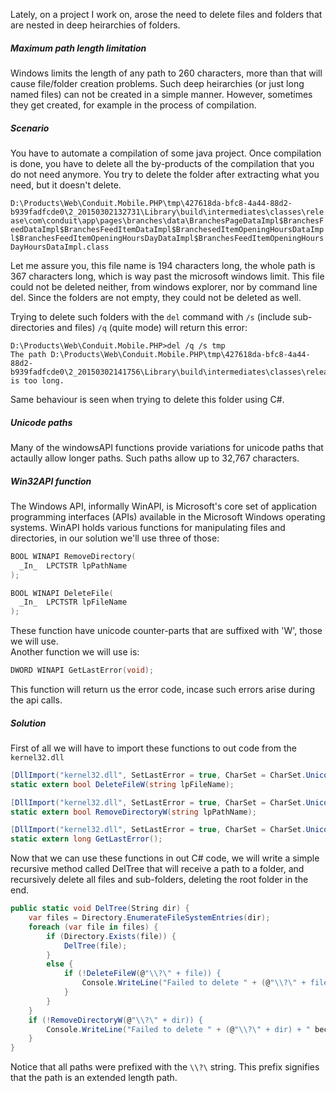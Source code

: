 Lately, on a project I work on, arose the need to delete files and folders that are nested in deep heirarchies of folders.

##### Maximum path length limitation
Windows limits the length of any path to 260 characters, more than that will cause file/folder creation problems. Such deep heirarchies (or just long named files) can not be created in a simple manner. However, sometimes they get created, for example in the process of compilation.

##### Scenario
You have to automate a compilation of some java project. Once compilation is done, you have to delete all the by-products of the compilation that you do not need anymore.
You try to delete the folder after extracting what you need, but it doesn't delete.

`D:\Products\Web\Conduit.Mobile.PHP\tmp\427618da-bfc8-4a44-88d2-b939fadfcde0\2_20150302132731\Library\build\intermediates\classes\release\com\conduit\app\pages\branches\data\BranchesPageDataImpl$BranchesFeedDataImpl$BranchesFeedItemDataImpl$BranchesedItemOpeningHoursDataImpl$BranchesFeedItemOpeningHoursDayDataImpl$BranchesFeedItemOpeningHoursDayHoursDataImpl.class`

Let me assure you, this file name is 194 characters long, the whole path is 367 characters long, which is way past the microsoft windows limit. This file could not be deleted neither, from windows explorer, nor by command line del. Since the folders are not empty, they could not be deleted as well.

Trying to delete such folders with the `del` command with `/s` (include sub-directories and files) `/q` (quite mode) will return this error:
```
D:\Products\Web\Conduit.Mobile.PHP>del /q /s tmp
The path D:\Products\Web\Conduit.Mobile.PHP\tmp\427618da-bfc8-4a44-88d2-b939fadfcde0\2_20150302141756\Library\build\intermediates\classes\release\com\conduit\app\pages\branches\data\BranchesPageDataImpl$BanchesFeedDataImpl$BranchesFeedItemDataImpl$BranchesFeedItemImagesDataImpl.class is too long.
```
Same behaviour is seen when trying to delete this folder using C#.

##### Unicode paths
Many of the windowsAPI functions provide variations for unicode paths that actaully allow longer paths. Such paths allow up to 32,767 characters.

##### Win32API function
The Windows API, informally WinAPI, is Microsoft's core set of application programming interfaces (APIs) available in the Microsoft Windows operating systems. WinAPI holds various functions for manipulating files and directories, in our solution we'll use three of those:

```C
BOOL WINAPI RemoveDirectory(
  _In_  LPCTSTR lpPathName
);
```
```C
BOOL WINAPI DeleteFile(
  _In_  LPCTSTR lpFileName
);
```
These function have unicode counter-parts that are suffixed with 'W', those we will use.  
Another function we will use is:
```C
DWORD WINAPI GetLastError(void);
```
This function will return us the error code, incase such errors arise during the api calls.

##### Solution
First of all we will have to import these functions to out code from the `kernel32.dll`
```C#
[DllImport("kernel32.dll", SetLastError = true, CharSet = CharSet.Unicode)]
static extern bool DeleteFileW(string lpFileName);

[DllImport("kernel32.dll", SetLastError = true, CharSet = CharSet.Unicode)]
static extern bool RemoveDirectoryW(string lpPathName);

[DllImport("kernel32.dll", SetLastError = true, CharSet = CharSet.Unicode)]
static extern long GetLastError();
```
Now that we can use these functions in out C# code, we will write a simple recursive method called DelTree that will receive a path to a folder, and recursively delete all files and sub-folders, deleting the root folder in the end.
```C#
public static void DelTree(String dir) {
    var files = Directory.EnumerateFileSystemEntries(dir);
    foreach (var file in files) {
        if (Directory.Exists(file)) {
            DelTree(file);
        }
        else {
            if (!DeleteFileW(@"\\?\" + file)) {
                Console.WriteLine("Failed to delete " + (@"\\?\" + file) + " because " + GetLastError());    
            }
        }
    }
    if (!RemoveDirectoryW(@"\\?\" + dir)) {
        Console.WriteLine("Failed to delete " + (@"\\?\" + dir) + " because " + GetLastError());
    }
} 
```
Notice that all paths were prefixed with the `\\?\` string. This prefix signifies that the path is an extended length path.
